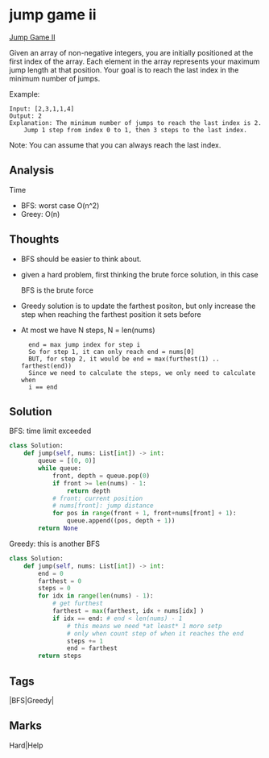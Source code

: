 #  jump game ii

[Jump Game II](https://leetcode.com/problems/jump-game-ii)

Given an array of non-negative integers, you are initially positioned at the first index of the array. Each element in the array represents your maximum jump length at that position. Your goal is to reach the last index in the minimum number of jumps.

Example:

```text
Input: [2,3,1,1,4]
Output: 2
Explanation: The minimum number of jumps to reach the last index is 2.
    Jump 1 step from index 0 to 1, then 3 steps to the last index.
```

Note: You can assume that you can always reach the last index.

## Analysis

Time

* BFS: worst case O\(n^2\)
* Greey: O\(n\)

## Thoughts

* BFS should be easier to think about. 
* given a hard problem, first thinking the brute force solution, in this case

  BFS is the brute force 

* Greedy solution is to update the farthest positon, but only increase the step when 
  reaching the farthest position it sets before 

* At most we have N steps, N = len\(nums\)
  ```text
    end = max jump index for step i 
    So for step 1, it can only reach end = nums[0]
    BUT, for step 2, it would be end = max(furthest(1) .. farthest(end))
    Since we need to calculate the steps, we only need to calculate when
    i == end
  ```

## Solution

BFS: time limit exceeded

```python
class Solution:
    def jump(self, nums: List[int]) -> int:
        queue = [(0, 0)]
        while queue:
            front, depth = queue.pop(0)
            if front >= len(nums) - 1:
                return depth 
            # front: current position
            # nums[front]: jump distance 
            for pos in range(front + 1, front+nums[front] + 1):
                queue.append((pos, depth + 1))
        return None
```

Greedy: this is another BFS
```python
class Solution:
    def jump(self, nums: List[int]) -> int:
        end = 0
        farthest = 0 
        steps = 0
        for idx in range(len(nums) - 1):
            # get furthest
            farthest = max(farthest, idx + nums[idx] ) 
            if idx == end: # end < len(nums) - 1
                # this means we need *at least* 1 more setp                 
                # only when count step of when it reaches the end
                steps += 1
                end = farthest
        return steps
```

## Tags
|BFS|Greedy|

## Marks
Hard|Help

[comment]: <timestamp:2019-08-17>
